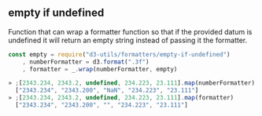 ## empty if undefined

Function that can wrap a formatter function so that if the provided datum is undefined it will return an empty string instead of passing it the formatter.

```javascript
const empty = require("d3-utils/formatters/empty-if-undefined")
    , numberFormatter = d3.format(".3f")
    , formatter = _.wrap(numberFormatter, empty)

» ;[2343.234, 2343.2, undefined, 234.223, 23.111].map(numberFormatter)
  ["2343.234", "2343.200", "NaN", "234.223", "23.111"]
» ;[2343.234, 2343.2, undefined, 234.223, 23.111].map(formatter)
  ["2343.234", "2343.200", "", "234.223", "23.111"]
```
